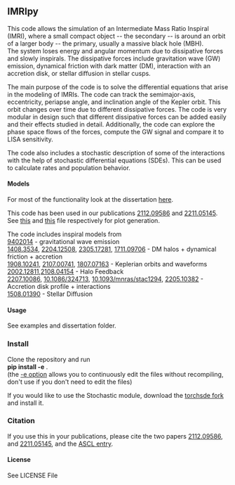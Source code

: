 ## IMRIpy

This code allows the simulation of an Intermediate Mass Ratio Inspiral (IMRI), where a small compact object -- the secondary -- is around an orbit of a larger body -- the primary, usually a massive black hole (MBH). \
The system loses energy and angular momentum due to dissipative forces and slowly inspirals. The dissipative forces include gravitation wave (GW) emission, dynamical friction with dark matter (DM), interaction with an accretion disk, or stellar diffusion in stellar cusps.

The main purpose of the code is to solve the differential equations that arise in the modeling of IMRIs. The code can track the semimajor-axis, eccentricity, periapse angle, and inclination angle of the Kepler orbit. This orbit changes over time due to different dissipative forces. The code is very modular in design such that different dissipative forces can be added easily and their effects studied in detail. Additionally, the code can explore the phase space flows of the forces, compute the GW signal and compare it to LISA sensitivity.

The code also includes a stochastic description of some of the interactions with the help of stochastic differential equations (SDEs). This can be used to calculate rates and population behavior.

#### Models
For most of the functionality look at the dissertation [here](https://arxiv.org/pdf/2404.02808.pdf).

This code has been used in our publications [2112.09586](https://arxiv.org/abs/2112.09586) and [2211.05145](https://arxiv.org/pdf/2211.05145.pdf). See [this](https://github.com/DMGW-Goethe/imripy/blob/main/examples/2112.09586.ipynb) and [this](https://github.com/DMGW-Goethe/imripy/blob/main/examples/2211.05145.ipynb) file respectively for plot generation.

The code includes inspiral models from  \
[9402014](https://arxiv.org/abs/gr-qc/9402014) - gravitational wave emission \
[1408.3534](https://arxiv.org/abs/1408.3534.pdf), [2204.12508](https://arxiv.org/abs/2204.12508), [2305.17281](https://arxiv.org/pdf/2305.17281.pdf), [1711.09706](https://arxiv.org/abs/1711.09706.pdf) - DM halos + dynamical friction + accretion \
[1908.10241](https://arxiv.org/abs/1908.10241.pdf), [2107.00741](https://arxiv.org/abs/2107.00741.pdf), [1807.07163](https://arxiv.org/abs/1807.07163.pdf) - Keplerian orbits and waveforms \
[2002.12811](https://arxiv.org/abs/2002.12811.pdf),[2108.04154](https://arxiv.org/abs/2108.04154) - Halo Feedback \
[2207.10086](https://arxiv.org/abs/2207.10086), [10.1086/324713](https://iopscience.iop.org/article/10.1086/324713), [10.1093/mnras/stac1294](https://academic.oup.com/mnras/article/513/4/5465/6584408), [2205.10382](https://arxiv.org/pdf/2205.10382.pdf) - Accretion disk profile + interactions \
[1508.01390](https://arxiv.org/pdf/1508.01390.pdf) - Stellar Diffusion



#### Usage
See examples and dissertation folder.


### Install
Clone the repository and run \
__pip install -e__ . \
(the [-e option](https://pip.pypa.io/en/stable/cli/pip_install/#install-editable) allows you to continuously edit the files without recompiling, don't use if you don't need to edit the files)

If you would like to use the Stochastic module, download the [torchsde fork](https://github.com/niklasrb/torchsde) and install it.

### Citation
If you use this in your publications, please cite the two papers [2112.09586](https://inspirehep.net/literature/1993072), and [2211.05145](https://inspirehep.net/literature/2180435), and the [ASCL entry](https://ascl.net/2307.018).

#### License
See LICENSE File

